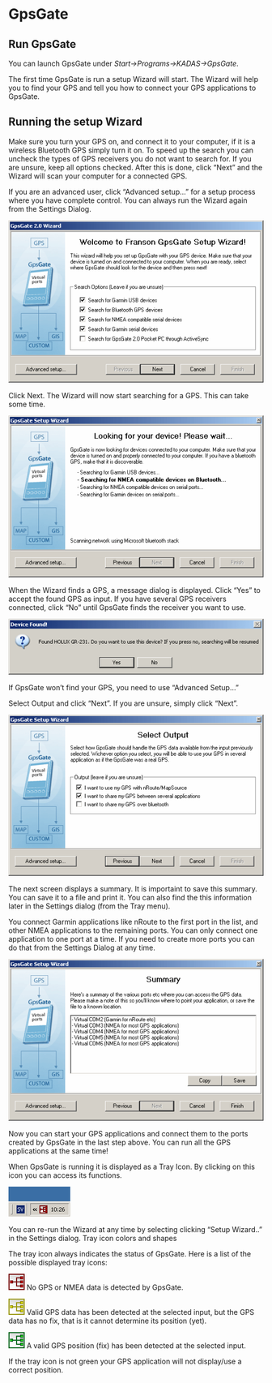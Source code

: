 # GpsGate <a name="#gpsgate"></a>

## Run GpsGate <a name="#run-gpsgate"></a>

You can launch GpsGate under *Start&rarr;Programs&rarr;KADAS&rarr;GpsGate*.

The first time GpsGate is run a setup Wizard will start. The Wizard will help you to find your GPS and tell you how to connect your GPS applications to GpsGate.

## Running the setup Wizard <a name="#running-the-setup-wizard"></a>

Make sure you turn your GPS on, and connect it to your computer, if it is a wireless Bluetooth GPS simply turn it on. To speed up the search you can uncheck the types of GPS receivers you do not want to search for. If you are unsure, keep all options checked. After this is done, click “Next” and the Wizard will scan your computer for a connected GPS.

If you are an advanced user, click “Advanced setup…” for a setup process where you have complete control. You can always run the Wizard again from the Settings Dialog.

![](/images/wizard_select_search_200.gif)

Click Next. The Wizard will now start searching for a GPS. This can take some time.

![](/images/wizard_search_200.gif)

When the Wizard finds a GPS, a message dialog is displayed. Click “Yes” to accept the found GPS as input. If you have several GPS receivers connected, click “No” until GpsGate finds the receiver you want to use.

![](/images/wizard_device_found_200.gif)

If GpsGate won’t find your GPS, you need to use “Advanced Setup…”

Select Output and click “Next”. If you are unsure, simply click “Next”.

![](/images/wizard_select_output_200.gif)

The next screen displays a summary. It is importaint to save this summary. You can save it to a file and print it. You can also find the this information later in the Settings dialog (from the Tray menu).

You connect Garmin applications like nRoute to the first port in the list, and other NMEA applications to the remaining ports. You can only connect one application to one port at a time. If you need to create more ports you can do that from the Settings Dialog at any time.

![](/images/wizard_summary_200.gif)

Now you can start your GPS applications and connect them to the ports created by GpsGate in the last step above. You can run all the GPS applications at the same time!

When GpsGate is running it is displayed as a Tray Icon. By clicking on this icon you can access its functions.

![](/images/tray_icon_win.gif)

You can re-run the Wizard at any time by selecting clicking “Setup Wizard..” in the Settings dialog. Tray icon colors and shapes

The tray icon always indicates the status of GpsGate. Here is a list of the possible displayed tray icons:

![](/images/red32.gif)
No GPS or NMEA data is detected by GpsGate.

![](/images/yellow32.gif)
Valid GPS data has been detected at the selected input, but the GPS data has no fix, that is it cannot determine its position (yet).

![](/images/green32.gif)
A valid GPS position (fix) has been detected at the selected input.

If the tray icon is not green your GPS application will not display/use a correct position.





